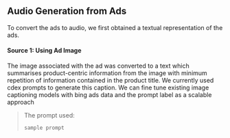 ## Audio Generation from Ads
To convert the ads to audio, we first obtained a textual representation of the ads.
#### Source 1: Using Ad Image
The image associated with the ad was converted to a text which summarises product-centric information from the image with 
minimum repetition of information contained in the product title. We currently used cdex prompts to generate this caption. We can fine tune
existing image captioning models with bing ads data and the prompt label as a scalable approach
> The prompt used:
> ```
> sample prompt
> ```
